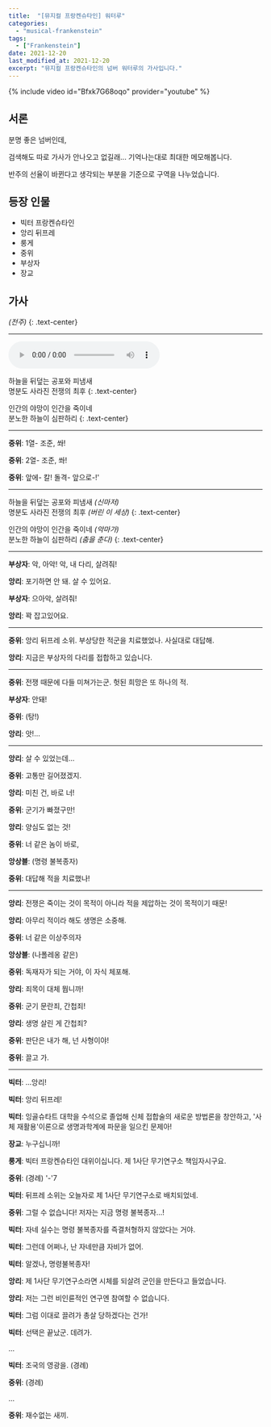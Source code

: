 ```yaml
---
title:  "[뮤지컬 프랑켄슈타인] 워터루"
categories:
  - "musical-frankenstein"
tags:
  - ["Frankenstein"]
date: 2021-12-20
last_modified_at: 2021-12-20
excerpt: "뮤지컬 프랑켄슈타인의 넘버 워터루의 가사입니다."
---
```


{% include video id="Bfxk7G68oqo" provider="youtube" %}

## 서론

분명 좋은 넘버인데,

검색해도 따로 가사가 안나오고 없길래... 기억나는대로 최대한 메모해봅니다.

반주의 선율이 바뀐다고 생각되는 부분을 기준으로 구역을 나누었습니다.

## 등장 인물

* 빅터 프랑켄슈타인
* 앙리 뒤프레
* 룽게
* 중위
* 부상자
* 장교

## 가사

*(전주)*
{: .text-center}

---

<audio controls>
  <source src="/assets/audios/2021-12-21-hepheir-record-waterloo.mp3"/>
</audio>

하늘을 뒤덮는 공포와 피냄새
<br>명분도 사라진 전쟁의 최후
{: .text-center}

인간의 야망이 인간을 죽이네
<br>분노한 하늘이 심판하리
{: .text-center}

---

**중위**: 1열- 조준, 쏴!

**중위**: 2열- 조준, 쏴!

**중위**: 앞에- 칼! 돌격- 앞으로-!'

---

하늘을 뒤덮는 공포와 피냄새 *(신마저)*
<br>명분도 사라진 전쟁의 최후 *(버린 이 세상)*
{: .text-center}

인간의 야망이 인간을 죽이네 *(악마가)*
<br>분노한 하늘이 심판하리 *(춤을 춘다)*
{: .text-center}

---

**부상자**: 악, 아악! 악, 내 다리, 살려줘!

**앙리**: 포기하면 안 돼. 살 수 있어요.

**부상자**: 으아악, 살려줘!

**앙리**: 꽉 잡고있어요.

---

**중위**: 앙리 뒤프레 소위. 부상당한 적군을 치료했었나. 사실대로 대답해.

**앙리**: 지금은 부상자의 다리를 접합하고 있습니다.

---

**중위**: 전쟁 때문에 다들 미쳐가는군. 헛된 희망은 또 하나의 적.

**부상자**: 안돼!

**중위**: (탕!)

**앙리**: 앗!...

---

**앙리**: 살 수 있었는데...

**중위**: 고통만 길어졌겠지.

**앙리**: 미친 건, 바로 너!

**중위**: 군기가 빠졌구만!

**앙리**: 양심도 없는 것!

**중위**: 너 같은 놈이 바로,

**앙상블**: (명령 불복종자)

**중위**: 대답해 적을 치료했나!

---

**앙리**: 전쟁은 죽이는 것이 목적이 아니라 적을 제압하는 것이 목적이기 때문!

**앙리**: 아무리 적이라 해도 생명은 소중해.

**중위**: 너 같은 이상주의자

**앙상블**: (나폴레옹 같은)

**중위**: 독재자가 되는 거야, 이 자식 체포해.

**앙리**: 죄목이 대체 뭡니까!

**중위**: 군기 문란죄, 간첩죄!

**앙리**: 생명 살린 게 간첩죄?

**중위**: 판단은 내가 해, 넌 사형이야!

**중위**: 끌고 가.

---

**빅터**: ...앙리!

**빅터**: 앙리 뒤프레!

**빅터**: 잉골슈타트 대학을 수석으로 졸업해 신체 접합술의 새로운 방법론을 창안하고, '사체 재활용'이론으로 생명과학계에 파문을 일으킨 문제아!

**장교**: 누구십니까!

**룽게**: 빅터 프랑켄슈타인 대위이십니다. 제 1사단 무기연구소 책임자시구요.

**중위**: (경례) '-'7

**빅터**: 뒤프레 소위는 오늘자로 제 1사단 무기연구소로 배치되었네.

**중위**: 그럴 수 없습니다! 저자는 지금 명령 불복종자...!

**빅터**: 자네 실수는 명령 불복종자를 즉결처형하지 않았다는 거야.

**빅터**: 그런데 어쩌나, 난 자네만큼 자비가 없어.

**빅터**: 알겠나, 명령불복종자!

**앙리**: 제 1사단 무기연구소라면 시체를 되살려 군인을 만든다고 들었습니다.

**앙리**: 저는 그런 비인륜적인 연구엔 참여할 수 없습니다.

**빅터**: 그럼 이대로 끌려가 총살 당하겠다는 건가!

**빅터**: 선택은 끝났군. 데려가.

...

**빅터**: 조국의 영광을. (경례)

**중위**: (경례)

...

**중위**: 재수없는 새끼.
